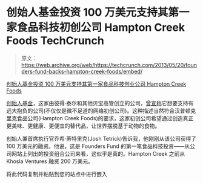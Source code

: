 # 创始人基金投资 100 万美元支持其第一家食品科技初创公司 Hampton Creek Foods TechCrunch

> 原文：<https://web.archive.org/web/https://techcrunch.com/2013/05/20/founders-fund-backs-hampton-creek-foods/embed/>

[创始人基金投资 100 万美元支持其第一家食品科技创业公司 Hampton Creek Foods](https://web.archive.org/web/20230124132532/https://techcrunch.com/2013/05/20/founders-fund-backs-hampton-creek-foods/)

[创始人基金](https://web.archive.org/web/20230124132532/http://www.crunchbase.com/financial-organization/founders-fund)，这家由彼得·泰尔和其他贝宝高管创立的公司，[曾宣称](https://web.archive.org/web/20230124132532/http://www.foundersfund.com/the-future)它想要支持有远大抱负的公司(不仅仅是微不足道的网络初创公司)。这种描述当然符合汉普顿克里克食品公司(Hampton Creek Foods)的要求，这家初创公司希望通过创造真正更美味、更健康、更便宜的替代品，让世界摆脱基于动物的食物。

创始人兼首席执行官乔希·蒂特里克(Josh Tetrick)告诉我，他刚刚从该公司获得了 100 万美元的融资。他说，这是 Founders Fund 的第一笔食品科技投资——从公司网站上列出的投资组合公司来看，这似乎是真的。Hampton Creek 之前从 Khosla Ventures 融资 200 万美元。

将此代码复制并粘贴到您的站点中进行嵌入